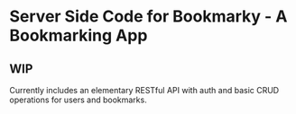 # Server Side Code for Bookmarky - A Bookmarking App

## WIP

Currently includes an elementary RESTful API with auth and basic CRUD operations for users and bookmarks.
